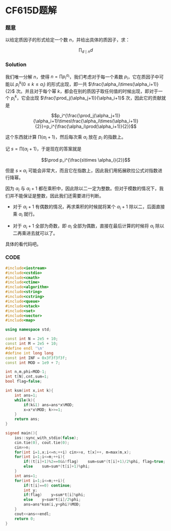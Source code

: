 # CF615D题解

### 题意

以给定质因子的形式给定一个数 $n$，并给出具体的质因子，求：

$$\prod_{d\mid n}d$$

### Solution

我们唯一分解 $n$，使得 $n=\prod p_i^{\alpha_i}$，我们考虑对于每一个素数 $p_i$，它在质因子中可能以 $p_i^k(0\le k\le \alpha_i)$ 的形式出现，即一共 $\frac{\alpha_i\times(\alpha_i+1)}{2}$ 次。并且对于每个幂 $k$，都会在别的质因子取任何值的时候出现，即对于一个 $p_i^k$，它会出现 $\frac{\prod_j(\alpha_j+1)}{\alpha_i+1}$ 次，因此它的贡献就是

$$p_i^{\frac{\prod_j(\alpha_j+1)}{\alpha_i+1}\times\frac{\alpha_i\times(\alpha_i+1)}{2}}=p_i^{\frac{\alpha_i\prod(\alpha_i+1)}{2}}$$

这个东西就计算 $\prod(\alpha_i+1)$，然后每次乘 $\alpha_i$ 放在 $p_i$ 的指数上。

记 $s=\prod(\alpha_i+1)$，于是现在的答案就是

$$\prod p_i^{\frac{s\times \alpha_i}{2}}$$

但是 $s\times \alpha_i$ 可能会非常大，而且它在指数上，因此我们用拓展欧拉公式对指数进行降幂。

因为 $\alpha_i$ 与 $\alpha_i+1$ 都在乘积中，因此除以二一定为整数。但对于模数的情况下，我们并不能保证是整数，因此我们还需要进行判断。

- 对于 $\alpha_i+1$ 有偶数的情况，再求乘积的时候就将某个 $\alpha_i+1$ 除以二，后面直接乘 $\alpha_i$ 就行。

- 对于 $\alpha_i+1$ 全部为奇数，即 $\alpha_i$ 全部为偶数，直接在最后计算的时候将 $\alpha_i$ 除以二再乘进去就可以了。

具体的看代码吧。

### CODE

``` cpp
#include<iostream>
#include<cstdio>
#include<cmath>
#include<ctime>
#include<algorithm>
#include<string>
#include<cstring>
#include<queue>
#include<stack>
#include<set>
#include<vector>
#include<map>

using namespace std;

const int N = 2e5 + 10;
const int M = 2e5 + 10;
#define endl '\n'
#define int long long
const int INF = 0x3f3f3f3f;
const int MOD = 1e9 + 7;

int n,m,phi=MOD-1;
int t[N],cnt,sum=1;
bool flag=false;

int ksm(int x,int k){
	int ans=1;
	while(k){
		if(k&1)	ans=ans*x%MOD;
		x=x*x%MOD; k>>=1; 
	}
	return ans;
}

signed main(){
	ios::sync_with_stdio(false);
	cin.tie(0), cout.tie(0);
	cin>>n;
	for(int i=1,x;i<=n;++i)	cin>>x, t[x]++, m=max(m,x);
	for(int i=1;i<=m;++i){
		if((t[i]+1)%2==0&&!flag)	sum=sum*(t[i]+1)/2%phi, flag=true;
		else	sum=sum*(t[i]+1)%phi;
	}
	int ans=1;
	for(int i=1;i<=m;++i){
		if(t[i]==0)	continue;
		int y;
		if(flag)	y=sum*t[i]%phi;
		else	y=sum*t[i]/2%phi;
		ans=ans*ksm(i,y+phi)%MOD;
	}
	cout<<ans<<endl;
	return 0;
}

```